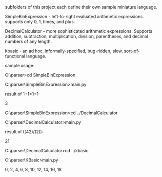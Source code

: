 subfolders of this project each define their own sample miniature language.

SimpleBinExpression - left-to-right evaluated arithmetic expressions. supports only 0, 1, times, and plus.

DecimalCalculator - more sophisticated arithmetic expressions. Supports addition, subtraction, multiplication, division, parentheses, and decimal numbers of any length.

kbasic - an ad hoc, informally-specified, bug-ridden, slow, sort-of-functional language.

sample usage:

C:\parser>cd SimpleBinExpression

C:\parser\SimpleBinExpression>main.py

result of 1+1*1+1:

3

C:\parser\SimpleBinExpression>cd ../DecimalCalculator

C:\parser\DecimalCalculator>main.py

result of ((42)/(2)):

21

C:\parser\DecimalCalculator>cd ../kbasic

C:\parser\KBasic>main.py

0, 2, 4, 6, 8, 10, 12, 14, 16, 18
